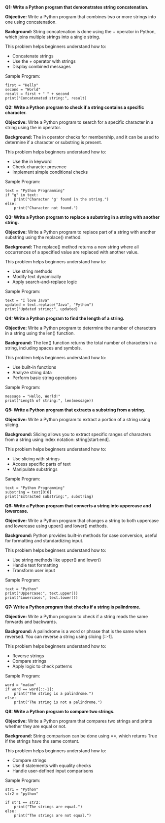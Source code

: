**Q1: Write a Python program that demonstrates string concatenation.**

**Objective:**
Write a Python program that combines two or more strings into one using concatenation.

**Background:**
String concatenation is done using the + operator in Python, which joins multiple strings into a single string.

This problem helps beginners understand how to:
* Concatenate strings
* Use the + operator with strings
* Display combined messages

Sample Program:

```
first = "Hello"
second = "World"
result = first + " " + second
print("Concatenated string:", result)
```

**Q2: Write a Python program to check if a string contains a specific character.**

**Objective:**
Write a Python program to search for a specific character in a string using the in operator.

**Background:**
The in operator checks for membership, and it can be used to determine if a character or substring is present.

This problem helps beginners understand how to:
* Use the in keyword
* Check character presence
* Implement simple conditional checks

Sample Program:

```
text = "Python Programming"
if "g" in text:
    print("Character 'g' found in the string.")
else:
    print("Character not found.")
```

**Q3: Write a Python program to replace a substring in a string with another string.**

**Objective:**
Write a Python program to replace part of a string with another substring using the replace() method.

**Background:**
The replace() method returns a new string where all occurrences of a specified value are replaced with another value.

This problem helps beginners understand how to:
* Use string methods
* Modify text dynamically
* Apply search-and-replace logic

Sample Program:

```
text = "I love Java"
updated = text.replace("Java", "Python")
print("Updated string:", updated)
```

**Q4: Write a Python program to find the length of a string.**

**Objective:**
Write a Python program to determine the number of characters in a string using the len() function.

**Background:**
The len() function returns the total number of characters in a string, including spaces and symbols.

This problem helps beginners understand how to:
* Use built-in functions
* Analyze string data
* Perform basic string operations

Sample Program:

```
message = "Hello, World!"
print("Length of string:", len(message))
```

**Q5: Write a Python program that extracts a substring from a string.**

**Objective:**
Write a Python program to extract a portion of a string using slicing.

**Background:**
Slicing allows you to extract specific ranges of characters from a string using index notation: string[start:end].

This problem helps beginners understand how to:
* Use slicing with strings
* Access specific parts of text
* Manipulate substrings

Sample Program:

```
text = "Python Programming"
substring = text[0:6]
print("Extracted substring:", substring)
```

**Q6: Write a Python program that converts a string into uppercase and lowercase.**

**Objective:**
Write a Python program that changes a string to both uppercase and lowercase using upper() and lower() methods.

**Background:**
Python provides built-in methods for case conversion, useful for formatting and standardizing input.

This problem helps beginners understand how to:
* Use string methods like upper() and lower()
* Handle text formatting
* Transform user input

Sample Program:

```
text = "Python"
print("Uppercase:", text.upper())
print("Lowercase:", text.lower())
```

**Q7: Write a Python program that checks if a string is palindrome.**

**Objective:**
Write a Python program to check if a string reads the same forwards and backwards.

**Background:**
A palindrome is a word or phrase that is the same when reversed. You can reverse a string using slicing [::-1].

This problem helps beginners understand how to:
* Reverse strings
* Compare strings
* Apply logic to check patterns

Sample Program:

```
word = "madam"
if word == word[::-1]:
    print("The string is a palindrome.")
else:
    print("The string is not a palindrome.")
```

**Q8: Write a Python program to compare two strings.**

**Objective:**
Write a Python program that compares two strings and prints whether they are equal or not.

**Background:**
String comparison can be done using ==, which returns True if the strings have the same content.

This problem helps beginners understand how to:
* Compare strings
* Use if statements with equality checks
* Handle user-defined input comparisons

Sample Program:

```
str1 = "Python"
str2 = "python"

if str1 == str2:
    print("The strings are equal.")
else:
    print("The strings are not equal.")
```
